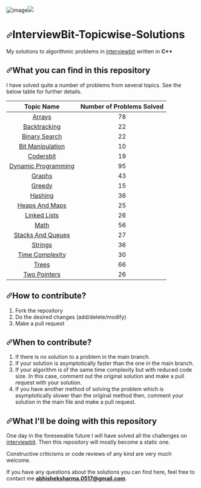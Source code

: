 ![image](https://user-images.githubusercontent.com/108542532/182026659-6eb801bc-a3ff-4442-8f30-82f054731a59.png)<img src="/Deepak-Dhaka-2002/InterviewBit-/raw/master/iblogo.png" style="max-width: 100%;"></a>
</p>
<h1 dir="auto"><a id="user-content-interviewbit-topicwise-solutions" class="anchor" aria-hidden="true" href="#interviewbit-topicwise-solutions"><svg class="octicon octicon-link" viewBox="0 0 16 16" version="1.1" width="16" height="16" aria-hidden="true"><path fill-rule="evenodd" d="M7.775 3.275a.75.75 0 001.06 1.06l1.25-1.25a2 2 0 112.83 2.83l-2.5 2.5a2 2 0 01-2.83 0 .75.75 0 00-1.06 1.06 3.5 3.5 0 004.95 0l2.5-2.5a3.5 3.5 0 00-4.95-4.95l-1.25 1.25zm-4.69 9.64a2 2 0 010-2.83l2.5-2.5a2 2 0 012.83 0 .75.75 0 001.06-1.06 3.5 3.5 0 00-4.95 0l-2.5 2.5a3.5 3.5 0 004.95 4.95l1.25-1.25a.75.75 0 00-1.06-1.06l-1.25 1.25a2 2 0 01-2.83 0z"></path></svg></a>InterviewBit-Topicwise-Solutions</h1>
<p dir="auto">My solutions to algorithmic problems in <a href="https://interviewbit.com" rel="nofollow">interviewbit</a> written in <strong>C++</strong></p>
<h2 dir="auto"><a id="user-content-what-you-can-find-in-this-repository" class="anchor" aria-hidden="true" href="#what-you-can-find-in-this-repository"><svg class="octicon octicon-link" viewBox="0 0 16 16" version="1.1" width="16" height="16" aria-hidden="true"><path fill-rule="evenodd" d="M7.775 3.275a.75.75 0 001.06 1.06l1.25-1.25a2 2 0 112.83 2.83l-2.5 2.5a2 2 0 01-2.83 0 .75.75 0 00-1.06 1.06 3.5 3.5 0 004.95 0l2.5-2.5a3.5 3.5 0 00-4.95-4.95l-1.25 1.25zm-4.69 9.64a2 2 0 010-2.83l2.5-2.5a2 2 0 012.83 0 .75.75 0 001.06-1.06 3.5 3.5 0 00-4.95 0l-2.5 2.5a3.5 3.5 0 004.95 4.95l1.25-1.25a.75.75 0 00-1.06-1.06l-1.25 1.25a2 2 0 01-2.83 0z"></path></svg></a>What you can find in this repository</h2>
<p dir="auto">I have solved quite a number of problems from several topics. See the below table for further details.</p>
<table>
<thead>
<tr>
<th align="center">Topic Name</th>
<th align="center">Number of Problems Solved</th>
</tr>
</thead>
<tbody>
<tr>
<td align="center"><a href="https://github.com/black-shadows/InterviewBit-Topicwise-Solutions/tree/master/Arrays">Arrays</a></td>
<td align="center">78</td>
</tr>
<tr>
<td align="center"><a href="https://github.com/black-shadows/InterviewBit-Topicwise-Solutions/tree/master/Backtracking">Backtracking</a></td>
<td align="center">22</td>
</tr>
<tr>
<td align="center"><a href="https://github.com/black-shadows/InterviewBit-Topicwise-Solutions/tree/master/Binary%20Search">Binary Search</a></td>
<td align="center">22</td>
</tr>
<tr>
<td align="center"><a href="https://github.com/black-shadows/InterviewBit-Topicwise-Solutions/tree/master/Bit%20Manipulation">Bit Manipulation</a></td>
<td align="center">10</td>
</tr>
<tr>
<td align="center"><a href="https://github.com/black-shadows/InterviewBit-Topicwise-Solutions/tree/master/Codersbit">Codersbit</a></td>
<td align="center">19</td>
</tr>
<tr>
<td align="center"><a href="https://github.com/black-shadows/InterviewBit-Topicwise-Solutions/tree/master/Dynamic%20Programming">Dynamic Programming</a></td>
<td align="center">95</td>
</tr>
<tr>
<td align="center"><a href="https://github.com/black-shadows/InterviewBit-Topicwise-Solutions/tree/master/Graphs">Graphs</a></td>
<td align="center">43</td>
</tr>
<tr>
<td align="center"><a href="https://github.com/black-shadows/InterviewBit-Topicwise-Solutions/tree/master/Greedy">Greedy</a></td>
<td align="center">15</td>
</tr>
<tr>
<td align="center"><a href="https://github.com/black-shadows/InterviewBit-Topicwise-Solutions/tree/master/Hashing">Hashing</a></td>
<td align="center">36</td>
</tr>
<tr>
<td align="center"><a href="https://github.com/black-shadows/InterviewBit-Topicwise-Solutions/tree/master/Heaps%20and%20Maps">Heaps And Maps</a></td>
<td align="center">25</td>
</tr>
<tr>
<td align="center"><a href="https://github.com/black-shadows/InterviewBit-Topicwise-Solutions/tree/master/Linked%20Lists">Linked Lists</a></td>
<td align="center">26</td>
</tr>
<tr>
<td align="center"><a href="https://github.com/black-shadows/InterviewBit-Topicwise-Solutions/tree/master/Math">Math</a></td>
<td align="center">56</td>
</tr>
<tr>
<td align="center"><a href="https://github.com/black-shadows/InterviewBit-Topicwise-Solutions/tree/master/Stacks%20and%20Queues">Stacks And Queues</a></td>
<td align="center">27</td>
</tr>
<tr>
<td align="center"><a href="https://github.com/black-shadows/InterviewBit-Topicwise-Solutions/tree/master/Strings">Strings</a></td>
<td align="center">36</td>
</tr>
<tr>
<td align="center"><a href="https://github.com/black-shadows/InterviewBit-Topicwise-Solutions/tree/master/Time%20Complexity">Time Complexity</a></td>
<td align="center">30</td>
</tr>
<tr>
<td align="center"><a href="https://github.com/black-shadows/InterviewBit-Topicwise-Solutions/tree/master/Trees">Trees</a></td>
<td align="center">66</td>
</tr>
<tr>
<td align="center"><a href="https://github.com/black-shadows/InterviewBit-Topicwise-Solutions/tree/master/Two%20Pointers">Two Pointers</a></td>
<td align="center">26</td>
</tr>
</tbody>
</table>
<h2 dir="auto"><a id="user-content-how-to-contribute" class="anchor" aria-hidden="true" href="#how-to-contribute"><svg class="octicon octicon-link" viewBox="0 0 16 16" version="1.1" width="16" height="16" aria-hidden="true"><path fill-rule="evenodd" d="M7.775 3.275a.75.75 0 001.06 1.06l1.25-1.25a2 2 0 112.83 2.83l-2.5 2.5a2 2 0 01-2.83 0 .75.75 0 00-1.06 1.06 3.5 3.5 0 004.95 0l2.5-2.5a3.5 3.5 0 00-4.95-4.95l-1.25 1.25zm-4.69 9.64a2 2 0 010-2.83l2.5-2.5a2 2 0 012.83 0 .75.75 0 001.06-1.06 3.5 3.5 0 00-4.95 0l-2.5 2.5a3.5 3.5 0 004.95 4.95l1.25-1.25a.75.75 0 00-1.06-1.06l-1.25 1.25a2 2 0 01-2.83 0z"></path></svg></a>How to contribute?</h2>
<ol dir="auto">
<li>Fork the repository</li>
<li>Do the desired changes (add/delete/modify)</li>
<li>Make a pull request</li>
</ol>
<h2 dir="auto"><a id="user-content-when-to-contribute" class="anchor" aria-hidden="true" href="#when-to-contribute"><svg class="octicon octicon-link" viewBox="0 0 16 16" version="1.1" width="16" height="16" aria-hidden="true"><path fill-rule="evenodd" d="M7.775 3.275a.75.75 0 001.06 1.06l1.25-1.25a2 2 0 112.83 2.83l-2.5 2.5a2 2 0 01-2.83 0 .75.75 0 00-1.06 1.06 3.5 3.5 0 004.95 0l2.5-2.5a3.5 3.5 0 00-4.95-4.95l-1.25 1.25zm-4.69 9.64a2 2 0 010-2.83l2.5-2.5a2 2 0 012.83 0 .75.75 0 001.06-1.06 3.5 3.5 0 00-4.95 0l-2.5 2.5a3.5 3.5 0 004.95 4.95l1.25-1.25a.75.75 0 00-1.06-1.06l-1.25 1.25a2 2 0 01-2.83 0z"></path></svg></a>When to contribute?</h2>
<ol dir="auto">
<li>If there is no solution to a problem in the main branch.</li>
<li>If your solution is asymptotically faster than the one in the main branch.</li>
<li>If your algorithm is of the same time complexity but with reduced code size. In this case, comment out the original solution and make a pull request with your solution.</li>
<li>If you have another method of solving the problem which is asymptotically slower than the original method then, comment your solution in the main file and make a pull request.</li>
</ol>
<h2 dir="auto"><a id="user-content-what-ill-be-doing-with-this-repository" class="anchor" aria-hidden="true" href="#what-ill-be-doing-with-this-repository"><svg class="octicon octicon-link" viewBox="0 0 16 16" version="1.1" width="16" height="16" aria-hidden="true"><path fill-rule="evenodd" d="M7.775 3.275a.75.75 0 001.06 1.06l1.25-1.25a2 2 0 112.83 2.83l-2.5 2.5a2 2 0 01-2.83 0 .75.75 0 00-1.06 1.06 3.5 3.5 0 004.95 0l2.5-2.5a3.5 3.5 0 00-4.95-4.95l-1.25 1.25zm-4.69 9.64a2 2 0 010-2.83l2.5-2.5a2 2 0 012.83 0 .75.75 0 001.06-1.06 3.5 3.5 0 00-4.95 0l-2.5 2.5a3.5 3.5 0 004.95 4.95l1.25-1.25a.75.75 0 00-1.06-1.06l-1.25 1.25a2 2 0 01-2.83 0z"></path></svg></a>What I'll be doing with this repository</h2>
<p dir="auto">One day in the foreseeable future I will have solved all the challenges on <a href="https://www.interviewbit.com" rel="nofollow">interviewbit</a>.
Then this repository will mostly become a static one.</p>
<p dir="auto">Constructive criticisms or code reviews of any kind are very much welcome.</p>
<p dir="auto">If you have any questions about the solutions you can find here, feel free to contact me <strong><a href="mailto:abhisheksharma.0517@gmail.com">abhisheksharma.0517@gmail.com</a></strong>.</p>
</article>
          
